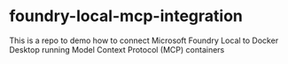 # foundry-local-mcp-integration
This is a repo to demo how to connect Microsoft Foundry Local to Docker Desktop running Model Context Protocol (MCP) containers
